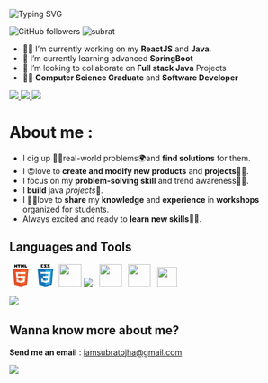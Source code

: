 <link href="style.css" rel="stylesheet"></link>

![Typing SVG](https://readme-typing-svg.demolab.com?font=poppins&pause=1000&color=1976D2&center=true&vCenter=true&lines=%3CHello+World%2C+Nitya+here!%2F%3E)

<!-- Followers -->
![GitHub followers](https://img.shields.io/github/followers/Subrat?style=flat&label=FOLLOWERS) <img src="https://komarev.com/ghpvc/?username=subrat&label=PROFILE VIEWS  &color=red&style=flat" alt="subrat"/>



- 👨‍💻 I’m currently working on my **ReactJS** and **Java**.
- 🤯 I’m currently learning advanced **SpringBoot**
- 🤩 I’m looking to collaborate on **Full stack Java** Projects
- 👨‍🏭 **Computer Science Graduate** and **Software Developer** 


<a href="https://www.linkedin.com/in/nityaranjan-nayak/">
  <img src="https://img.shields.io/badge/LinkedIn-0077B5?style=for-the-badge&logo=linkedin&logoColor=white"/> 
 </a> 
<a href="mailto:nityanayak7220@gmail.com">
  <img src="https://img.shields.io/badge/Gmail-D14836?style=for-the-badge&logo=gmail&logoColor=white"/>
</a>


<a href="https://www.instagram.com/heyy.subrat/">
  <img src="https://img.shields.io/badge/Instagram-E4405F?style=for-the-badge&logo=instagram&logoColor=white"/>
</a>





# **About me** :

- I dig up 🕵️‍♀️real-world problems🌍and **find solutions** for them.
- I 😍love to **create and modify new products** and **projects**👨‍💻.
- I focus on my **problem-solving skill** and trend awareness🕵️‍♀️.
- I **build** java *projects*🤺.
- I 👨‍🏫love to **share** my **knowledge** and **experience** in **workshops** organized for students.
- Always excited and ready to **learn new skills👨‍🎓**.

<!-- Heruko Application Error - Contribution Graph
[![Jiganesh's github activity graph](https://activity-graph.herokuapp.com/graph?username=jiganesh&theme=xcode&bg_color=0D1117&color=5BCDEC&line=5BCDEC&point=FFFFFF&hide_border=true)](https://github.com/Jiganesh)
 -->



## **Languages and Tools**<!-- https://github.com/Ileriayo/markdown-badges -->
<p>

<img src="https://raw.githubusercontent.com/devicons/devicon/master/icons/html5/html5-original-wordmark.svg" width="40px" height="40px">

<img src="https://raw.githubusercontent.com/devicons/devicon/master/icons/css3/css3-original-wordmark.svg" width="40px" height="40px">

<img src ="https://cdn.jsdelivr.net/gh/devicons/devicon/icons/java/java-original-wordmark.svg" width="40px" height="40px" >
<img src="https://cdn.jsdelivr.net/gh/devicons/devicon/icons/javascript/javascript-original.svg" width=40px heigth=50px > &nbsp 

<img src ="https://cdn.jsdelivr.net/gh/devicons/devicon/icons/git/git-plain.svg" width="40px" height="40px"> 
&nbsp

<img src="https://cdn.jsdelivr.net/gh/devicons/devicon/icons/github/github-original-wordmark.svg" width="40px" height="40px"> 
&nbsp

<img src ="https://cdn.jsdelivr.net/gh/devicons/devicon/icons/vscode/vscode-original-wordmark.svg" width="35px" height="35px">
</p>


<a href="https://github.com/Jiganesh" title="Redirects to github page">
<img width="53%" src="https://leetcard.jacoblin.cool/subrat_ojha" /></a>



## **Wanna know more about me?** 
**Send me an email** : iamsubratojha@gmail.com

<a href="https://subrat.sayout.net/">
	<img src= "https://img.shields.io/badge/Send Anonymous Messages-664E6B?style=for-the-badge&logo=googlemessages&logoColor=white">
</a>






</p>


<!--Future Improvements




-->
